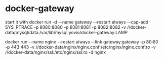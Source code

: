 # docker-gateway

start it with 
docker run -d --name gateway --restart always --cap-add SYS_PTRACE -p 8080:8080 -p 8081:8081 -p 8082:8082 -v //docker-data/mysql/data:/var/lib/mysql yovio/docker-gateway:LAMP

docker run --name nginx --restart always --link gateway:gateway -p 80:80 -p 443:443 -v //docker-data/nginx/nginx.conf:/etc/nginx/nginx.conf:ro -v //docker-data/nginx/ssl:/etc/nginx/ssl:ro -d nginx